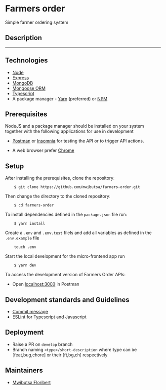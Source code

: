 # Farmers order

Simple farmer ordering system

## Description

---

## Technologies

- [Node](https://nodejs.org/en/)
- [Express](https://expressjs.com/)
- [MongoDB](https://www.mongodb.com/)
- [Mongoose ORM](https://mongoosejs.com/)
- [Typescript](https://www.typescriptlang.org/)
- A package manager - [Yarn](https://yarnpkg.com/lang/en/) (preferred) or [NPM](https://www.npmjs.com/)



## Prerequisites

NodeJS and a package manager should be installed on your system together with the following applications for use in development

- [Postman](https://www.postman.com/downloads/) or [Insomnia](https://insomnia.rest/download/) for testing the API or to trigger API actions.

- A web browser prefer [Chrome](https://www.google.com/chrome/)

## Setup

After installing the prerequisites, clone the repository:

```ch
    $ git clone https://github.com/mwibutsa/farmers-order.git
```

Then change the directory to the cloned repository:

```ch
    $ cd farmers-order
```

To install dependencies defined in the `package.json` file run:

```ch
    $ yarn install
```

Create a `.env` and `.env.test` filels and add all variables as defined in the `.env.example` file

```ch
    touch .env
```

Start the local development for the micro-frontend app run

```ch
    $ yarn dev
```

To access the development version of Farmers Order APIs:

- Open [localhost:3000](http://localhost:3000/) in Postman


## Development standards and Guidelines

- [Commit message](https://www.conventionalcommits.org/en/v1.0.0/)
- [ESLint](https://eslint.org/) for Typescript and Javascript

## Deployment

- Raise a PR on `develop` branch
- Branch naming `<type>/short-description` where type can be [feat,bug,chore] or their [ft,bg,ch] respectively


## Maintainers

- [Mwibutsa Floribert](https://gitlab.com/mwibutsa)

